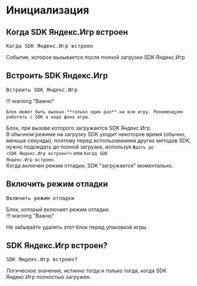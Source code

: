# Инициализация
## Когда SDK Яндекс.Игр встроен
<pre class="scratchblocks">
Когда SDK Яндекс.Игр встроен
</pre>  
Событие, которое вызывается после полной загрузки SDK Яндекс.Игр  

## Встроить SDK Яндекс.Игр
<pre class="scratchblocks">
Встроить SDK Яндекс.Игр
</pre>  
!!! warning "Важно"

    Блок может быть вызван **только один раз** на всю игру. Рекомендуем работать с SDK в коде фона игры.  

Блок, при вызове которого загружается SDK Яндекс.Игр.  
В обычном режиме на загрузку SDK уходит некоторое время (обычно, меньше секунды), поэтому перед использованием других методов SDK, нужно подождать до полной загрузки, используя <code class="sb">Ждать до <SDK Яндекс.Игр встроен?></code> или <code class="sb">Когда SDK Яндекс.Игр встроен</code>.  
Когда включен режим отладки, SDK "загружается" моментально.  

## Включить режим отладки
<pre class="scratchblocks">
Включить режим отладки
</pre>  
Блок, который включает режим отладки.  
!!! warning "Важно"

   Не забывайте удалять этот блок перед упаковкой игры.  

## SDK Яндекс.Игр встроен?
<pre class="scratchblocks">
SDK Яндекс.Игр встроен?
</pre>  
Логическое значение, истинно тогда и только тогда, когда SDK Яндекс.Игр полностью загружен.  